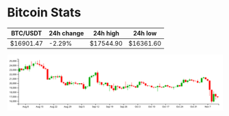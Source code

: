 # Bitcoin Stats

BTC/USDT|24h change|24h high|24h low|
|---|---|---|---|
|$16901.47|-2.29%|$17544.90|$16361.60|

<img src="./chart.svg">
